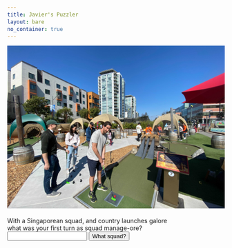 ```yaml
---
title: Javier's Puzzler
layout: bare
no_container: true
---
```


<div class="img-splash">
    <div class="img-container">
        <img src="go.jpg" />
    </div>
</div>

<div class="container">
<br>
With a Singaporean squad, and country launches galore<br>
what was your first turn as squad manage-ore?<br>

<input id="guess" name="guess" />
<input type="button" value="What squad?" onclick="window.open('/puzzle/javier/' + document.getElementById('guess').value)" />
</div>
